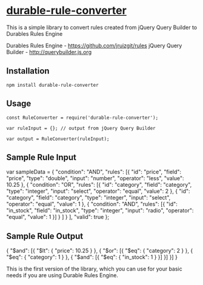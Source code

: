 # [durable-rule-converter](https://github.com/aravindnc/durable-rule-converter)

This is a simple library to convert rules created from jQuery Query Builder to Durables Rules Engine

Durables Rules Engine - https://github.com/jruizgit/rules
jQuery Query Builder - http://querybuilder.js.org

## Installation

  `npm install durable-rule-converter`

## Usage

    const RuleConverter = require('durable-rule-converter');

    var ruleInput = {}; // output from jQuery Query Builder

    var output = RuleConverter(ruleInput);

## Sample Rule Input 

var sampleData = {
    "condition": "AND",
    "rules": [{
            "id": "price",
            "field": "price",
            "type": "double",
            "input": "number",
            "operator": "less",
            "value": 10.25
        },
        {
            "condition": "OR",
            "rules": [{
                    "id": "category",
                    "field": "category",
                    "type": "integer",
                    "input": "select",
                    "operator": "equal",
                    "value": 2
                },
                {
                    "id": "category",
                    "field": "category",
                    "type": "integer",
                    "input": "select",
                    "operator": "equal",
                    "value": 1
                },
                {
                    "condition": "AND",
                    "rules": [{
                        "id": "in_stock",
                        "field": "in_stock",
                        "type": "integer",
                        "input": "radio",
                        "operator": "equal",
                        "value": 1
                    }]
                }
            ]
        }
    ],
    "valid": true
};

## Sample Rule Output

{
	"$and": [{
		"$lt": {
			"price": 10.25
		}
	}, {
		"$or": [{
			"$eq": {
				"category": 2
			}
		}, {
			"$eq": {
				"category": 1
			}
		}, {
			"$and": [{
				"$eq": {
					"in_stock": 1
				}
			}]
		}]
	}]
}

This is the first version of the library, which you can use for your basic needs if you are using Durable Rules Engine.